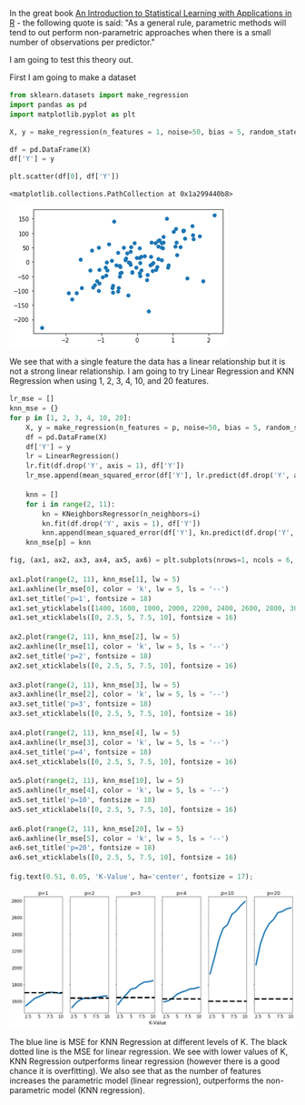 
In the great book [An Introduction to Statistical Learning with Applications in R](http://faculty.marshall.usc.edu/gareth-james/ISL/) - the following quote is said: "As a general rule, parametric methods will tend to out perform non-parametric approaches when there is a small number of observations per predictor."

I am going to test this theory out. 

First I am going to make a dataset 


```python
from sklearn.datasets import make_regression
import pandas as pd
import matplotlib.pyplot as plt 
```


```python
X, y = make_regression(n_features = 1, noise=50, bias = 5, random_state=11)
```


```python
df = pd.DataFrame(X)
df['Y'] = y 
```


```python
plt.scatter(df[0], df['Y'])
```




    <matplotlib.collections.PathCollection at 0x1a299440b8>




![png](Parametric_vs_Non_Parametric_files/Parametric_vs_Non_Parametric_4_1.png)


We see that with a single feature the data has a linear relationship but it is not a strong linear relationship. I am going to try Linear Regression and KNN Regression when using 1, 2, 3, 4, 10, and 20 features.   


```python
lr_mse = []
knn_mse = {}
for p in [1, 2, 3, 4, 10, 20]:
    X, y = make_regression(n_features = p, noise=50, bias = 5, random_state=11)
    df = pd.DataFrame(X)
    df['Y'] = y
    lr = LinearRegression()
    lr.fit(df.drop('Y', axis = 1), df['Y'])
    lr_mse.append(mean_squared_error(df['Y'], lr.predict(df.drop('Y', axis = 1))))
    
    knn = []
    for i in range(2, 11):
        kn = KNeighborsRegressor(n_neighbors=i)
        kn.fit(df.drop('Y', axis = 1), df['Y'])
        knn.append(mean_squared_error(df['Y'], kn.predict(df.drop('Y', axis = 1))))
    knn_mse[p] = knn
```


```python
fig, (ax1, ax2, ax3, ax4, ax5, ax6) = plt.subplots(nrows=1, ncols = 6, sharey=True, figsize = (18, 8))

ax1.plot(range(2, 11), knn_mse[1], lw = 5)
ax1.axhline(lr_mse[0], color = 'k', lw = 5, ls = '--')
ax1.set_title('p=1', fontsize = 18)
ax1.set_yticklabels([1400, 1600, 1800, 2000, 2200, 2400, 2600, 2800, 3000], fontsize = 16)
ax1.set_xticklabels([0, 2.5, 5, 7.5, 10], fontsize = 16)

ax2.plot(range(2, 11), knn_mse[2], lw = 5)
ax2.axhline(lr_mse[1], color = 'k', lw = 5, ls = '--')
ax2.set_title('p=2', fontsize = 18)
ax2.set_xticklabels([0, 2.5, 5, 7.5, 10], fontsize = 16)

ax3.plot(range(2, 11), knn_mse[3], lw = 5)
ax3.axhline(lr_mse[2], color = 'k', lw = 5, ls = '--')
ax3.set_title('p=3', fontsize = 18)
ax3.set_xticklabels([0, 2.5, 5, 7.5, 10], fontsize = 16)

ax4.plot(range(2, 11), knn_mse[4], lw = 5)
ax4.axhline(lr_mse[3], color = 'k', lw = 5, ls = '--')
ax4.set_title('p=4', fontsize = 18)
ax4.set_xticklabels([0, 2.5, 5, 7.5, 10], fontsize = 16)

ax5.plot(range(2, 11), knn_mse[10], lw = 5)
ax5.axhline(lr_mse[4], color = 'k', lw = 5, ls = '--')
ax5.set_title('p=10', fontsize = 18)
ax5.set_xticklabels([0, 2.5, 5, 7.5, 10], fontsize = 16)

ax6.plot(range(2, 11), knn_mse[20], lw = 5)
ax6.axhline(lr_mse[5], color = 'k', lw = 5, ls = '--')
ax6.set_title('p=20', fontsize = 18)
ax6.set_xticklabels([0, 2.5, 5, 7.5, 10], fontsize = 16)

fig.text(0.51, 0.05, 'K-Value', ha='center', fontsize = 17);
```


![png](Parametric_vs_Non_Parametric_files/Parametric_vs_Non_Parametric_7_0.png)


The blue line is MSE for KNN Regression at different levels of K.  The black dotted line is the MSE for linear regression.  We see with lower values of K, KNN Regression outperforms linear regression (however there is a good chance it is overfitting).  We also see that as the number of features increases the parametric model (linear regression), outperforms the non-parametric model (KNN regression). 
